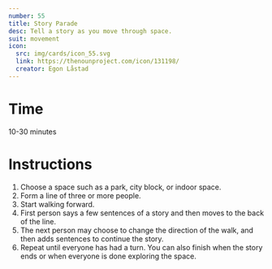 ```yaml
---
number: 55
title: Story Parade
desc: Tell a story as you move through space.
suit: movement
icon:
  src: img/cards/icon_55.svg
  link: https://thenounproject.com/icon/131198/
  creator: Egon Låstad
---
```

# Time
10-30 minutes

# Instructions

1. Choose a space such as a park, city block, or indoor space.
2. Form a line of three or more people.
3. Start walking forward.
4. First person says a few sentences of a story and then moves to the back of the line.
5. The next person may choose to change the direction of the walk, and then adds sentences to continue the story.
6. Repeat until everyone has had a turn. You can also finish when the story ends or when everyone is done exploring the space.
